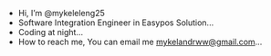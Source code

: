 - Hi, I’m @mykeleleng25
- Software Integration Engineer in Easypos Solution...
- Coding at night...
- How to reach me, You can email me mykelandrww@gmail.com...

<!---
mykeleleng25/mykeleleng25 is a ✨ special ✨ repository because its `README.md` (this file) appears on your GitHub profile.
You can click the Preview link to take a look at your changes.
--->

